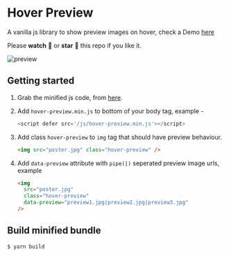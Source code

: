 # Hover Preview

A vanilla js library to show preview images on hover, check a Demo [here](https://nostalgic-boyd-d0a053.netlify.app/)


Please **watch** :eyes: or **star** :star2: this repo if you like it.


![preview](https://s8.gifyu.com/images/5f8db16a40fbc297233548.gif)



## Getting started

1. Grab the minified js code, from [here](https://github.com/AviKKi/hover-preview/blob/main/dist/hover-preview.min.js).

1. Add `hover-preview.min.js` to bottom of your body tag, example -
   ```js
   <script defer src='/js/hover-preview.min.js'></script>
   ```
   
1. Add class `hover-preview` to `img` tag that should have preview behaviour.
   ```html
   <img src="poster.jpg" class="hover-preview" />
   ```
   
1. Add `data-preview` attribute with `pipe(|)` seperated preview image urls, example
   ```html
   <img
     src="poster.jpg"
     class="hover-preview"
     data-preview="preview1.jpg|preview2.jpg|preview3.jpg"
   />
   ```

## Build minified bundle
```sh
$ yarn build
```



